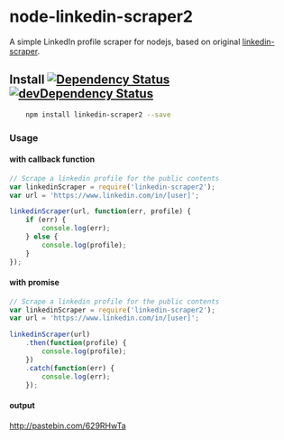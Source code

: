 # node-linkedin-scraper2

A simple LinkedIn profile scraper for nodejs, based on original [linkedin-scraper](https://github.com/aadisriram/nodejs-linkedin-scraper).

## Install [![Dependency Status][david-image]][david-url] [![devDependency Status][david-image-dev]][david-url-dev]
```bash
    npm install linkedin-scraper2 --save
```

### Usage

#### with callback function
```javascript
// Scrape a linkedin profile for the public contents
var linkedinScraper = require('linkedin-scraper2');
var url = 'https://www.linkedin.com/in/[user]';

linkedinScraper(url, function(err, profile) {
    if (err) {
        console.log(err);
    } else {
        console.log(profile);
    }
});
```

#### with promise
```javascript
// Scrape a linkedin profile for the public contents
var linkedinScraper = require('linkedin-scraper2');
var url = 'https://www.linkedin.com/in/[user]';

linkedinScraper(url)
    .then(function(profile) {
        console.log(profile);
    })
    .catch(function(err) {
        console.log(err);
    });
```

#### output

http://pastebin.com/629RHwTa

[npm-url]: https://npmjs.org/package/linkedin-scraper2
[npm-image]: http://img.shields.io/npm/v/linkedin-scraper2.svg

[travis-url]: https://travis-ci.org/danieljoppi/node-linkedin-scraper2
[travis-image]: https://img.shields.io/travis/danieljoppi/node-linkedin-scraper2.svg

[coveralls-url]: https://coveralls.io/r/danieljoppi/node-linkedin-scraper2
[coveralls-image]: http://img.shields.io/coveralls/danieljoppi/node-linkedin-scraper2/master.svg

[david-url]: https://david-dm.org/danieljoppi/node-linkedin-scraper2
[david-image]: https://david-dm.org/danieljoppi/node-linkedin-scraper2.svg

[david-url-dev]: https://david-dm.org/danieljoppi/node-linkedin-scraper2#info=devDependencies
[david-image-dev]: https://david-dm.org/danieljoppi/node-linkedin-scraper2/dev-status.svg
